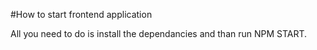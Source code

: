 #How to start frontend application

All you need to do is install the dependancies and than run NPM START.